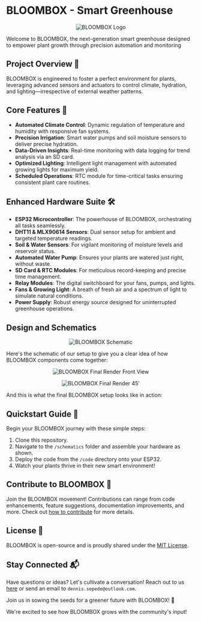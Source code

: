 # BLOOMBOX - Smart Greenhouse

<p align="center">
  <img src="https://github.com/Den-Sec/BLOOMBOX-Smart-Greenhouse/assets/156823722/289e457c-592f-4e86-87cc-6aa00146be92" alt="BLOOMBOX Logo">
</p>

Welcome to BLOOMBOX, the next-generation smart greenhouse designed to empower plant growth through precision automation and monitoring

## Project Overview 🌱

BLOOMBOX is engineered to foster a perfect environment for plants, leveraging advanced sensors and actuators to control climate, hydration, and lighting—irrespective of external weather patterns.

## Core Features 🌟

- **Automated Climate Control**: Dynamic regulation of temperature and humidity with responsive fan systems.
- **Precision Irrigation**: Smart water pumps and soil moisture sensors to deliver precise hydration.
- **Data-Driven Insights**: Real-time monitoring with data logging for trend analysis via an SD card.
- **Optimized Lighting**: Intelligent light management with automated growing lights for maximum yield.
- **Scheduled Operations**: RTC module for time-critical tasks ensuring consistent plant care routines.

## Enhanced Hardware Suite 🛠️

- **ESP32 Microcontroller**: The powerhouse of BLOOMBOX, orchestrating all tasks seamlessly.
- **DHT11 & MLX90614 Sensors**: Dual sensor setup for ambient and targeted temperature readings.
- **Soil & Water Sensors**: For vigilant monitoring of moisture levels and reservoir status.
- **Automated Water Pump**: Ensures your plants are watered just right, without waste.
- **SD Card & RTC Modules**: For meticulous record-keeping and precise time management.
- **Relay Modules**: The digital switchboard for your fans, pumps, and lights.
- **Fans & Growing Light**: A breath of fresh air and a spectrum of light to simulate natural conditions.
- **Power Supply**: Robust energy source designed for uninterrupted greenhouse operations.

## Design and Schematics

<p align="center">
  <img src="https://github.com/Den-Sec/BLOOMBOX-Smart-Greenhouse/assets/156823722/9067bb86-4fa3-4c68-bdf8-34dae4e77545)" alt="BLOOMBOX Schematic">
</p>

Here's the schematic of our setup to give you a clear idea of how BLOOMBOX components come together:

<p align="center">
  <img src="https://github.com/Den-Sec/BLOOMBOX-Smart-Greenhouse/assets/156823722/f1ec1cf4-5c0a-4409-ace5-52588911d80a" alt="BLOOMBOX Final Render Front View">
</p>

<p align="center">
  <img src="https://github.com/Den-Sec/BLOOMBOX-Smart-Greenhouse/assets/156823722/6f8d8c77-40fd-4417-a59a-aab4fbf1435d" alt="BLOOMBOX Final Render 45'">
</p>

And this is what the final BLOOMBOX setup looks like in action:

## Quickstart Guide 🚀

Begin your BLOOMBOX journey with these simple steps:

1. Clone this repository.
2. Navigate to the `/schematics` folder and assemble your hardware as shown.
3. Deploy the code from the `/code` directory onto your ESP32.
4. Watch your plants thrive in their new smart environment!

## Contribute to BLOOMBOX 🤝

Join the BLOOMBOX movement! Contributions can range from code enhancements, feature suggestions, documentation improvements, and more. Check out [how to contribute](CONTRIBUTING.md) for more details.

## License 📄

BLOOMBOX is open-source and is proudly shared under the [MIT License](LICENSE).

## Stay Connected 📬

Have questions or ideas? Let's cultivate a conversation! Reach out to us [here](https://github.com/Den-Sec/BLOOMBOX-Smart-Greenhouse/issues) or send an email to `dennis.sepede@outlook.com`.

Join us in sowing the seeds for a greener future with BLOOMBOX! 🌼


We're excited to see how BLOOMBOX grows with the community's input!
